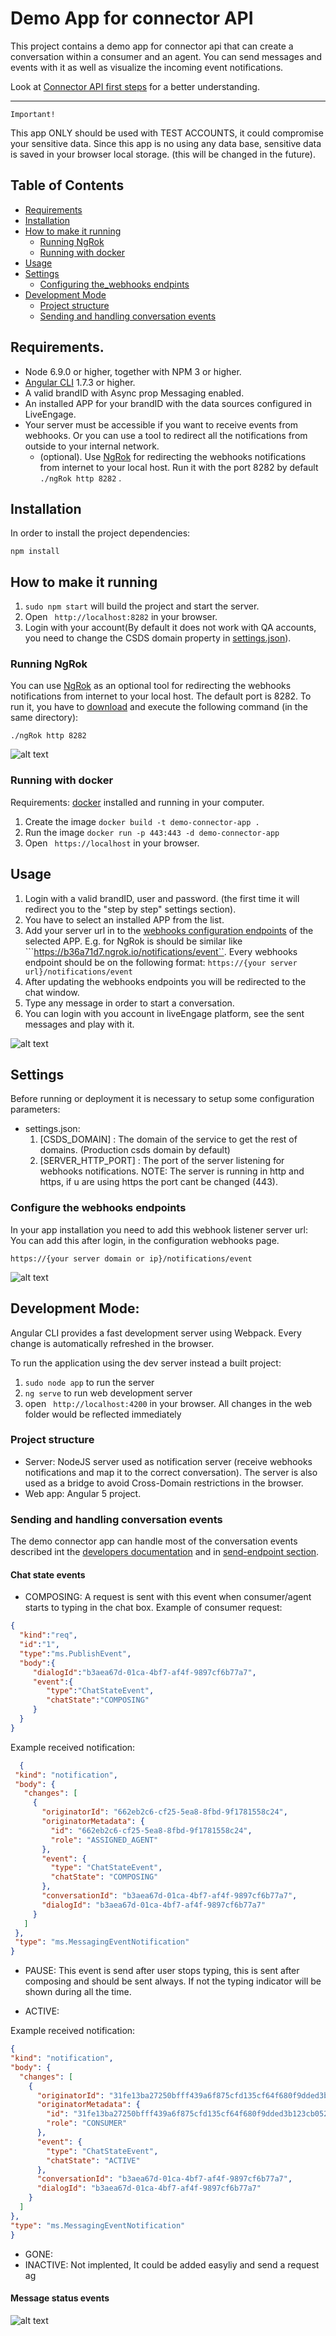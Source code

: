 # Demo App for connector API

This project contains a demo app for connector api that can create a conversation within a consumer and an agent. 
You can send messages and events with it as well as 
visualize the incoming event notifications.

Look at [Connector API first steps](https://developers.liveperson.com/connector-api-first-steps-overview.html) for a better
understanding.

---

`Important!`

This app ONLY should be used with TEST ACCOUNTS, it could compromise your sensitive data. Since this app is no using
any data base, sensitive data is saved in your browser local storage. (this will be changed in the future).

## Table of Contents
  - [Requirements](#requirements)
  - [Installation](#installation)
  - [How to make it running](#how-to-make-it-running)
    - [Running NgRok](#running-ngrok)
    - [Running with docker](#running-with-docker)
  - [Usage](#usage)
  - [Settings](#settings)
    - [Configuring the_webhooks endpints](#configuring-the-webhooks-endpoints)
  - [Development Mode](#development-mode)
    - [Project structure](#project-structure)
    - [Sending and handling conversation events](#Sending-and-handling-conversation-events)

## Requirements.

- Node 6.9.0 or higher, together with NPM 3 or higher.
- [Angular CLI](https://cli.angular.io/) 1.7.3 or higher. 
- A valid brandID with Async prop Messaging enabled.
- An installed APP for your brandID with the data sources configured in LiveEngage. 
- Your server must be accessible if you want to receive events from webhooks. Or you can use a tool to redirect all the
 notifications from outside to your internal network.
  * (optional). Use [NgRok](#running-ngrok) for redirecting the webhooks notifications from internet to your local host.
  Run it with the port 8282 by default ```./ngRok http 8282``` .

## Installation

In order to install the project dependencies:

 ```npm install``` 

## How to make it running

1. ```sudo npm start``` will build the project and start the server.
1. Open ``` http://localhost:8282``` in your browser. 
1. Login with your account(By default it does not work with QA accounts, you need to change the CSDS domain property in [settings.json](settings.json)).

### Running NgRok

  You can use [NgRok](https://ngrok.com/)  as an optional tool for redirecting the webhooks notifications from internet to your local host.
  The default port is 8282. To run it, you have to [download](https://ngrok.com/download) and execute the following command (in the same directory):
  
  ```./ngRok http 8282``` 
  
![alt text](https://lpgithub.dev.lprnd.net/RnD-Mannheim/lp-demo-app-connector-api/blob/master/docs/gifs/ngrock1.gif)


### Running with docker

Requirements: [docker](https://www.docker.com/products/docker-desktop) installed and running in your computer. 

1. Create the image ```docker build -t demo-connector-app .```
2. Run the image ```docker run -p 443:443 -d demo-connector-app ```
3. Open ``` https://localhost``` in your browser.


## Usage

1. Login with a valid brandID, user and password. (the first time it will redirect you to the "step by step" settings section).
1. You have to select an installed APP from the list.
1. Add your server url in to the [webhooks configuration endpoints](#configuring-the-webhooks-endpoints) of the selected APP. 
E.g. for NgRok is should be similar like 
```https://b36a71d7.ngrok.io/notifications/event``. Every webhooks endpoint should be on the following format: ``https://{your server url}/notifications/event``
1. After updating the webhooks endpoints you will be redirected to the chat window.
1. Type any message in order to start a conversation.
1. You can login with you account in liveEngage platform, see the sent messages and play with it.

![alt text](https://lpgithub.dev.lprnd.net/RnD-Mannheim/lp-demo-app-connector-api/blob/master/docs/gifs/example.gif)

## Settings

Before running or deployment it is necessary to setup some configuration parameters:
- settings.json:
  1. [CSDS_DOMAIN] : The domain of the service to get the rest of domains. (Production csds domain by default)
  1. [SERVER_HTTP_PORT] : The port of the server listening for webhooks notifications. NOTE: The server is running in http and
  https, if u are using https the port cant be changed (443).

### Configure the webhooks endpoints
In your app installation you need to add this webhook listener server url:<br/>  You can add this after login, in the configuration webhooks page.

``https://{your server domain or ip}/notifications/event``

![alt text](https://lpgithub.dev.lprnd.net/RnD-Mannheim/lp-demo-app-connector-api/blob/master/docs/gifs/webhook_config.gif)

## Development Mode:

Angular CLI provides a fast development server using Webpack. Every change is automatically refreshed in the browser.

To run the application using the dev server instead a built project:

1. ```sudo node app``` to run the server
1. ```ng serve``` to run web development server
1. open ``` http://localhost:4200``` in your browser. All changes in the web folder would be reflected immediately

### Project structure

- Server: NodeJS server used as notification server (receive webhooks notifications and map it to the correct conversation).
The server is also used as a bridge to avoid Cross-Domain restrictions in the browser.
- Web app: Angular 5 project.

### Sending and handling conversation events

The demo connector app can handle most of the conversation events described int the 
[developers documentation](https://developers.liveperson.com/connector-api-examples-send-chat-state-events.html)
and in [send-endpoint section](https://developers.liveperson.com/connector-api-api-reference-send.html#mspublishevent-properties-2).

#### Chat state events

 - COMPOSING: A request is sent with this event when consumer/agent starts to typing in the chat box.
 Example of consumer request:
 ```json
{  
   "kind":"req",
   "id":"1",
   "type":"ms.PublishEvent",
   "body":{  
      "dialogId":"b3aea67d-01ca-4bf7-af4f-9897cf6b77a7",
      "event":{  
         "type":"ChatStateEvent",
         "chatState":"COMPOSING"
      }
   }
}

```
 
 Example received notification:
 ```json
   {
  "kind": "notification",
  "body": {
    "changes": [
      {
        "originatorId": "662eb2c6-cf25-5ea8-8fbd-9f1781558c24",
        "originatorMetadata": {
          "id": "662eb2c6-cf25-5ea8-8fbd-9f1781558c24",
          "role": "ASSIGNED_AGENT"
        },
        "event": {
          "type": "ChatStateEvent",
          "chatState": "COMPOSING"
        },
        "conversationId": "b3aea67d-01ca-4bf7-af4f-9897cf6b77a7",
        "dialogId": "b3aea67d-01ca-4bf7-af4f-9897cf6b77a7"
      }
    ]
  },
  "type": "ms.MessagingEventNotification"
}
```
 
 - PAUSE: This event is send after user stops typing, this is sent after composing and should be sent always. 
 If not the typing indicator will be shown during all the time.
 
  

 
 - ACTIVE:
 
  Example received notification:
  ```json
{
  "kind": "notification",
  "body": {
    "changes": [
      {
        "originatorId": "31fe13ba27250bfff439a6f875cfd135cf64f680f9dded3b123cb0529d1e5a29",
        "originatorMetadata": {
          "id": "31fe13ba27250bfff439a6f875cfd135cf64f680f9dded3b123cb0529d1e5a29",
          "role": "CONSUMER"
        },
        "event": {
          "type": "ChatStateEvent",
          "chatState": "ACTIVE"
        },
        "conversationId": "b3aea67d-01ca-4bf7-af4f-9897cf6b77a7",
        "dialogId": "b3aea67d-01ca-4bf7-af4f-9897cf6b77a7"
      }
    ]
  },
  "type": "ms.MessagingEventNotification"
}
 ```
 - GONE:
 - INACTIVE: Not implented, It could be added easyliy and send a request ag
 

#### Message status events


![alt text](https://lpgithub.dev.lprnd.net/RnD-Mannheim/lp-demo-app-connector-api/blob/master/docs/imgs/chat-state.png)



